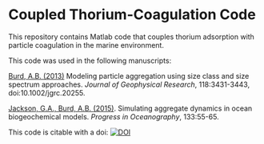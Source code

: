 # Coupled Thorium-Coagulation Code
This repository contains Matlab code that couples thorium adsorption with
particle coagulation in the marine environment.

This code was used in the following manuscripts:

[Burd, A.B. (2013)](http://dx.doi.org/10.1002/jgrc.20255) Modeling particle aggregation using size class and size
spectrum approaches. *Journal of Geophysical Research*, 118:3431-3443, doi:10.1002/jgrc.20255.

[Jackson, G.A., Burd, A.B. (2015)](http://dx.doi.org/10.1016/j.pocean.2014.08.014). Simulating aggregate dynamics
in ocean biogeochemical models. *Progress in Oceanography*, 133:55-65.

This code is citable with a doi: [![DOI](https://zenodo.org/badge/19126/BurdLab/MatlabCoagThorium.svg)](https://zenodo.org/badge/latestdoi/19126/BurdLab/MatlabCoagThorium)
